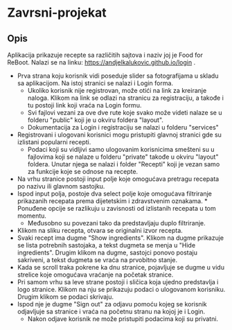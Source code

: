 # Zavrsni-projekat

## Opis

Aplikacija prikazuje recepte sa različitih sajtova i naziv joj je Food for ReBoot. Nalazi se na linku: https://andjelkalukovic.github.io/login .
* Prva strana koju korisnik vidi poseduje slider sa fotografijama u skladu sa aplikacijom. Na istoj stranici se nalazi i Login forma.
  * Ukoliko korisnik nije registrovan, može otići na link za kreiranje naloga. Klikom na link se odlazi na stranicu za registraciju, a takođe i tu postoji link koji vraća na Login formu.
  * Svi fajlovi vezani za ove dve rute koje svako može videti nalaze se u folderu "public" koji je u okviru foldera "layout". 
  * Dokumentacija za Login i registraciju se nalazi u folderu "services"
* Registrovani i ulogovani korisnici mogu pristupiti glavnoj stranici gde su izlistani popularni recepti. 
  * Podaci koji su vidljivi samo ulogovanim korisnicima smešteni su u fajlovima koji se nalaze u folderu "private" takođe u okviru "layout" foldera. Unutar njega se nalazi i folder "Recepti" koji je vezan samo za funkcije koje se odnose na recepte.
* Na vrhu stranice postoji input polje koje omogućava pretragu recepata po nazivu ili glavnom sastojku.
* Ispod input polja, postoje dva select polje koje omogućava filtriranje prikazanih recepata prema dijetetskim i zdravstvenim oznakama.   * Ponuđene opcije se razlikuju u zavisnosti od izlistanih recepata u tom momentu. 
  * Međusobno su povezani tako da predstavljaju duplo filtriranje.
* Klikom na sliku recepta, otvara se originalni izvor recepta.
* Svaki recept ima dugme "Show ingredients". Klikom na dugme prikazuje se lista potrebnih sastojaka, a tekst dugmeta se menja u "Hide ingredients". Drugim klikom na dugme, sastojci ponovo postaju sakriveni, a tekst dugmeta se vraća na prvobitno stanje.
* Kada se scroll traka pokrene ka dnu stranice, pojavljuje se dugme u vidu strelice koje omogućava vraćanje na početak stranice.
* Pri samom vrhu sa leve strane postoji i sličica koja ujedno predstavlja i logo stranice. Klikom na nju se prikazuju podaci o ulogovanom korisniku. Drugim klikom se podaci skrivaju.
* Ispod nje je dugme "Sign out" za odjavu pomoću kojeg se korisnik odjavljuje sa stranice i vraća na početnu stranu na kojoj je i Login.
  * Nakon odjave korisnik ne može pristupiti podacima koji su privatni.
